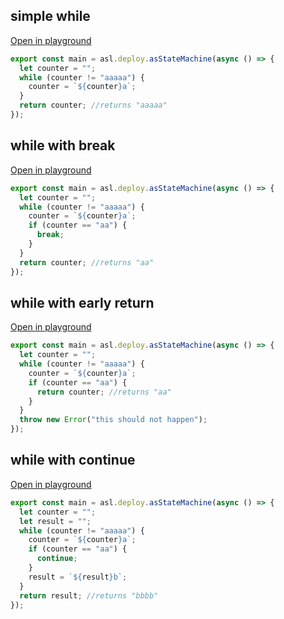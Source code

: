 
## simple while
[Open in playground](https://asl-editor-spike-ts-stedi.vercel.app/?aW1wb3J0ICogYXMgYXNsIGZyb20gIkB0czJhc2wvYXNsLWxpYiIKCmV4cG9ydCBjb25zdCBtYWluID0gYXNsLmRlcGxveS5hc1N0YXRlTWFjaGluZShhc3luYyAoKSA9PiB7CiAgbGV0IGNvdW50ZXIgPSAiIjsKICB3aGlsZSAoY291bnRlciAhPSAiYWFhYWEiKSB7CiAgICBjb3VudGVyID0gYCR7Y291bnRlcn1hYDsKICB9CiAgcmV0dXJuIGNvdW50ZXI7IC8vcmV0dXJucyAiYWFhYWEiCn0pOwo=)

``` typescript
export const main = asl.deploy.asStateMachine(async () => {
  let counter = "";
  while (counter != "aaaaa") {
    counter = `${counter}a`;
  }
  return counter; //returns "aaaaa"
});

```


## while with break
[Open in playground](https://asl-editor-spike-ts-stedi.vercel.app/?aW1wb3J0ICogYXMgYXNsIGZyb20gIkB0czJhc2wvYXNsLWxpYiIKCmV4cG9ydCBjb25zdCBtYWluID0gYXNsLmRlcGxveS5hc1N0YXRlTWFjaGluZShhc3luYyAoKSA9PiB7CiAgbGV0IGNvdW50ZXIgPSAiIjsKICB3aGlsZSAoY291bnRlciAhPSAiYWFhYWEiKSB7CiAgICBjb3VudGVyID0gYCR7Y291bnRlcn1hYDsKICAgIGlmIChjb3VudGVyID09ICJhYSIpIHsKICAgICAgYnJlYWs7CiAgICB9CiAgfQogIHJldHVybiBjb3VudGVyOyAvL3JldHVybnMgImFhIgp9KTsK)

``` typescript
export const main = asl.deploy.asStateMachine(async () => {
  let counter = "";
  while (counter != "aaaaa") {
    counter = `${counter}a`;
    if (counter == "aa") {
      break;
    }
  }
  return counter; //returns "aa"
});

```


## while with early return
[Open in playground](https://asl-editor-spike-ts-stedi.vercel.app/?aW1wb3J0ICogYXMgYXNsIGZyb20gIkB0czJhc2wvYXNsLWxpYiIKCmV4cG9ydCBjb25zdCBtYWluID0gYXNsLmRlcGxveS5hc1N0YXRlTWFjaGluZShhc3luYyAoKSA9PiB7CiAgbGV0IGNvdW50ZXIgPSAiIjsKICB3aGlsZSAoY291bnRlciAhPSAiYWFhYWEiKSB7CiAgICBjb3VudGVyID0gYCR7Y291bnRlcn1hYDsKICAgIGlmIChjb3VudGVyID09ICJhYSIpIHsKICAgICAgcmV0dXJuIGNvdW50ZXI7IC8vcmV0dXJucyAiYWEiCiAgICB9CiAgfQogIHRocm93IG5ldyBFcnJvcigidGhpcyBzaG91bGQgbm90IGhhcHBlbiIpOwp9KTsK)

``` typescript
export const main = asl.deploy.asStateMachine(async () => {
  let counter = "";
  while (counter != "aaaaa") {
    counter = `${counter}a`;
    if (counter == "aa") {
      return counter; //returns "aa"
    }
  }
  throw new Error("this should not happen");
});

```


## while with continue
[Open in playground](https://asl-editor-spike-ts-stedi.vercel.app/?aW1wb3J0ICogYXMgYXNsIGZyb20gIkB0czJhc2wvYXNsLWxpYiIKCmV4cG9ydCBjb25zdCBtYWluID0gYXNsLmRlcGxveS5hc1N0YXRlTWFjaGluZShhc3luYyAoKSA9PiB7CiAgbGV0IGNvdW50ZXIgPSAiIjsKICBsZXQgcmVzdWx0ID0gIiI7CiAgd2hpbGUgKGNvdW50ZXIgIT0gImFhYWFhIikgewogICAgY291bnRlciA9IGAke2NvdW50ZXJ9YWA7CiAgICBpZiAoY291bnRlciA9PSAiYWEiKSB7CiAgICAgIGNvbnRpbnVlOwogICAgfQogICAgcmVzdWx0ID0gYCR7cmVzdWx0fWJgOwogIH0KICByZXR1cm4gcmVzdWx0OyAvL3JldHVybnMgImJiYmIiCn0pOwo=)

``` typescript
export const main = asl.deploy.asStateMachine(async () => {
  let counter = "";
  let result = "";
  while (counter != "aaaaa") {
    counter = `${counter}a`;
    if (counter == "aa") {
      continue;
    }
    result = `${result}b`;
  }
  return result; //returns "bbbb"
});

```


